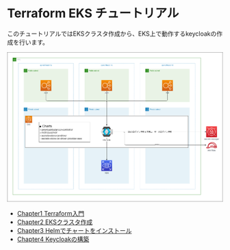 # Terraform EKS チュートリアル

このチュートリアルではEKSクラスタ作成から、EKS上で動作するkeycloakの作成を行います。

![](docs/drawio/architecture.drawio.png)

- [Chapter1 Terraform入門](docs/chapter_01.md)
- [Chapter2 EKSクラスタ作成](docs/chapter_02.md)
- [Chapter3 Helmでチャートをインストール](docs/chapter_03.md)
- [Chapter4 Keycloakの構築](docs/chapter_04.md)
